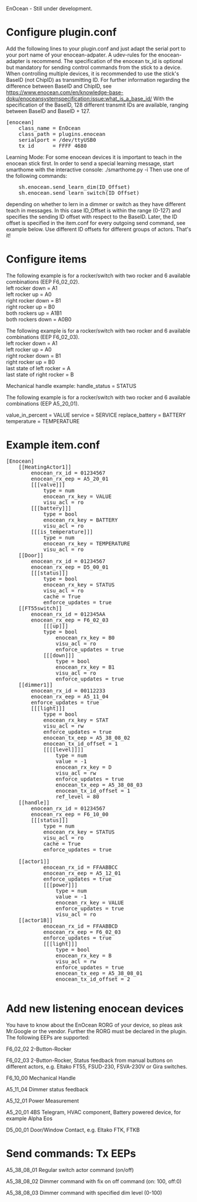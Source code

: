 EnOcean - Still under development.

  
Configure plugin.conf 
=
  
Add the following lines to your plugin.conf and just adapt the serial port to your port name of your enocean-adpater.
A udev-rules for the enocean-adapter is recommend. The specification of the enocean tx_id is optional but mandatory for sending control commands from the stick to a device. When controlling multiple devices, it is recommended to use the stick's BaseID (not ChipID) as transmitting ID. 
For further information regarding the difference between BaseID and ChipID, see https://www.enocean.com/en/knowledge-base-doku/enoceansystemspecification:issue:what_is_a_base_id/
With the specification of the BaseID, 128 different transmit IDs are available, ranging between BaseID and BaseID + 127.
  
<pre>
[enocean]
    class_name = EnOcean
    class_path = plugins.enocean
    serialport = /dev/ttyUSB0
    tx_id      = FFFF_4680
</pre>


Learning Mode:
For some enocean devices it is important to teach in the enocean stick first. In order to send a special learning message, start smarthome with the interactive console: ./smarthome.py -i
Then use one of the following commands:
<pre>
	sh.enocean.send_learn_dim(ID_Offset)
	sh.enocean.send_learn_switch(ID_Offset)
</pre>
depending on whether to lern in a dimmer or switch as they have different teach in messages. In this case ID_Offset is within the range (0-127) and specifies the sending ID offset with respect to the BaseID. Later, the ID offset is specified in the item.conf for every outgoing send command, see example below.
Use different ID offsets for different groups of actors.
That's it!
  
Configure items
=
  
 The following example is for a rocker/switch with two rocker and 6 available combinations (EEP F6_02_02).  
left rocker down = A1  
left rocker up = A0  
right rocker down = B1   
right rocker up = B0  
both rockers up = A1B1  
both rockers down = A0B0  
  
  
The following example is for a rocker/switch with two rocker and 6 available combinations (EEP F6_02_03).  
left rocker down = A1  
left rocker up = A0  
right rocker down = B1   
right rocker up = B0  
last state of left rocker = A  
last state of right rocker = B  

Mechanical handle example:
handle_status = STATUS

The following example is for a rocker/switch with two rocker and 6 available combinations (EEP A5_20_01).  

value_in_percent = VALUE
service = SERVICE
replace_battery = BATTERY
temperature = TEMPERATURE

Example item.conf
=
<pre>
[Enocean]
	[[HeatingActor1]]
		enocean_rx_id = 01234567
		enocean_rx_eep = A5_20_01
		[[[valve]]]
			type = num
			enocean_rx_key = VALUE
			visu_acl = ro
		[[[battery]]]
			type = bool
			enocean_rx_key = BATTERY
			visu_acl = ro
		[[[is_temperature]]]
			type = num
			enocean_rx_key = TEMPERATURE
			visu_acl = ro
	[[Door]]
		enocean_rx_id = 01234567
		enocean_rx_eep = D5_00_01
		[[[status]]]
			type = bool
			enocean_rx_key = STATUS
			visu_acl = ro
			cache = True
			enforce_updates = true
	[[FT55switch]]
		enocean_rx_id = 012345AA
		enocean_rx_eep = F6_02_03
        	[[[up]]]
			type = bool
           		enocean_rx_key = B0
        		visu_acl = ro
        		enforce_updates = true
    		[[[down]]]
        		type = bool
        		enocean_rx_key = B1
        		visu_acl = ro   
        		enforce_updates = true
	[[dimmer1]]
		enocean_rx_id = 00112233
		enocean_rx_eep = A5_11_04
		enforce_updates = true
		[[[light]]]
			type = bool
			enocean_rx_key = STAT
			visu_acl = rw
			enforce_updates = true
			enocean_tx_eep = A5_38_08_02
			enocean_tx_id_offset = 1
			[[[[level]]]]
				type = num
				value = -1
				enocean_rx_key = D
				visu_acl = rw
				enforce_updates = true
				enocean_tx_eep = A5_38_08_03
				enocean_tx_id_offset = 1
				ref_level = 80
	[[handle]]
		enocean_rx_id = 01234567
		enocean_rx_eep = F6_10_00
		[[[status]]]
			type = num
			enocean_rx_key = STATUS
			visu_acl = ro
			cache = True
			enforce_updates = true

  	[[actor1]]
    		enocean_rx_id = FFAABBCC
    		enocean_rx_eep = A5_12_01
    		enforce_updates = true
    		[[[power]]]
        		type = num
        		value = -1
        		enocean_rx_key = VALUE
        		enforce_updates = true
        		visu_acl = ro  
  	[[actor1B]]
    		enocean_rx_id = FFAABBCD
    		enocean_rx_eep = F6_02_03
    		enforce_updates = true
    		[[[light]]]
        		type = bool
        		enocean_rx_key = B
        		visu_acl = rw   
        		enforce_updates = true
        		enocean_tx_eep = A5_38_08_01
        		enocean_tx_id_offset = 2

</pre> 
	
Add new listening enocean devices
=
  
You have to know about the EnOcean RORG of your device, so pleas ask Mr.Google or the vendor. Further the RORG must be declared in the plugin. The following EEPs are supported:

F6_02_02	2-Button-Rocker

F6_02_03	2-Button-Rocker, Status feedback from manual buttons on different actors, e.g. Eltako FT55, FSUD-230, FSVA-230V or Gira switches.

F6_10_00	Mechanical Handle  

A5_11_04	Dimmer status feedback

A5_12_01	Power Measurement

A5_20_01	4BS Telegram, HVAC component, Battery powered device, for example Alpha Eos
		
D5_00_01	Door/Window Contact, e.g. Eltako FTK, FTKB

Send commands: Tx EEPs
=

A5_38_08_01	Regular switch actor command (on/off)

A5_38_08_02	Dimmer command with fix on off command (on: 100, off:0)

A5_38_08_03	Dimmer command with specified dim level (0-100)



